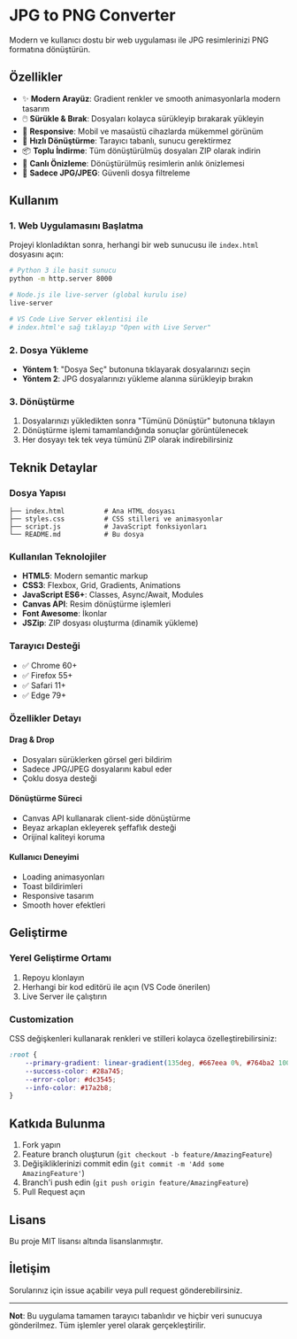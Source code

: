 # JPG to PNG Converter

Modern ve kullanıcı dostu bir web uygulaması ile JPG resimlerinizi PNG formatına dönüştürün.

## Özellikler

- ✨ **Modern Arayüz**: Gradient renkler ve smooth animasyonlarla modern tasarım
- 🖱️ **Sürükle & Bırak**: Dosyaları kolayca sürükleyip bırakarak yükleyin
- 📱 **Responsive**: Mobil ve masaüstü cihazlarda mükemmel görünüm
- 🚀 **Hızlı Dönüştürme**: Tarayıcı tabanlı, sunucu gerektirmez
- 📦 **Toplu İndirme**: Tüm dönüştürülmüş dosyaları ZIP olarak indirin
- 🔄 **Canlı Önizleme**: Dönüştürülmüş resimlerin anlık önizlemesi
- 🎯 **Sadece JPG/JPEG**: Güvenli dosya filtreleme

## Kullanım

### 1. Web Uygulamasını Başlatma

Projeyi klonladıktan sonra, herhangi bir web sunucusu ile `index.html` dosyasını açın:

```bash
# Python 3 ile basit sunucu
python -m http.server 8000

# Node.js ile live-server (global kurulu ise)
live-server

# VS Code Live Server eklentisi ile
# index.html'e sağ tıklayıp "Open with Live Server"
```

### 2. Dosya Yükleme

- **Yöntem 1**: "Dosya Seç" butonuna tıklayarak dosyalarınızı seçin
- **Yöntem 2**: JPG dosyalarınızı yükleme alanına sürükleyip bırakın

### 3. Dönüştürme

1. Dosyalarınızı yükledikten sonra "Tümünü Dönüştür" butonuna tıklayın
2. Dönüştürme işlemi tamamlandığında sonuçlar görüntülenecek
3. Her dosyayı tek tek veya tümünü ZIP olarak indirebilirsiniz

## Teknik Detaylar

### Dosya Yapısı

```
├── index.html          # Ana HTML dosyası
├── styles.css          # CSS stilleri ve animasyonlar
├── script.js           # JavaScript fonksiyonları
└── README.md           # Bu dosya
```

### Kullanılan Teknolojiler

- **HTML5**: Modern semantic markup
- **CSS3**: Flexbox, Grid, Gradients, Animations
- **JavaScript ES6+**: Classes, Async/Await, Modules
- **Canvas API**: Resim dönüştürme işlemleri
- **Font Awesome**: İkonlar
- **JSZip**: ZIP dosyası oluşturma (dinamik yükleme)

### Tarayıcı Desteği

- ✅ Chrome 60+
- ✅ Firefox 55+
- ✅ Safari 11+
- ✅ Edge 79+

### Özellikler Detayı

#### Drag & Drop
- Dosyaları sürüklerken görsel geri bildirim
- Sadece JPG/JPEG dosyalarını kabul eder
- Çoklu dosya desteği

#### Dönüştürme Süreci
- Canvas API kullanarak client-side dönüştürme
- Beyaz arkaplan ekleyerek şeffaflık desteği
- Orijinal kaliteyi koruma

#### Kullanıcı Deneyimi
- Loading animasyonları
- Toast bildirimleri
- Responsive tasarım
- Smooth hover efektleri

## Geliştirme

### Yerel Geliştirme Ortamı

1. Repoyu klonlayın
2. Herhangi bir kod editörü ile açın (VS Code önerilen)
3. Live Server ile çalıştırın

### Customization

CSS değişkenleri kullanarak renkleri ve stilleri kolayca özelleştirebilirsiniz:

```css
:root {
    --primary-gradient: linear-gradient(135deg, #667eea 0%, #764ba2 100%);
    --success-color: #28a745;
    --error-color: #dc3545;
    --info-color: #17a2b8;
}
```

## Katkıda Bulunma

1. Fork yapın
2. Feature branch oluşturun (`git checkout -b feature/AmazingFeature`)
3. Değişikliklerinizi commit edin (`git commit -m 'Add some AmazingFeature'`)
4. Branch'i push edin (`git push origin feature/AmazingFeature`)
5. Pull Request açın

## Lisans

Bu proje MIT lisansı altında lisanslanmıştır.

## İletişim

Sorularınız için issue açabilir veya pull request gönderebilirsiniz.

---

**Not**: Bu uygulama tamamen tarayıcı tabanlıdır ve hiçbir veri sunucuya gönderilmez. Tüm işlemler yerel olarak gerçekleştirilir.